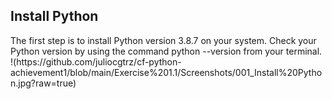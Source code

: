 <h2>Install Python</h2>
<p>
  The first step is to install Python version 3.8.7 on your system. Check your Python version by using the command python --version from your terminal.
  !(https://github.com/juliocgtrz/cf-python-achievement1/blob/main/Exercise%201.1/Screenshots/001_Install%20Python.jpg?raw=true)
</p>
